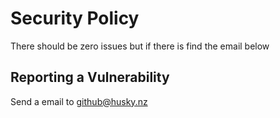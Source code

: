 # Security Policy

There should be zero issues but if there is find the email below

## Reporting a Vulnerability
Send a email to github@husky.nz

